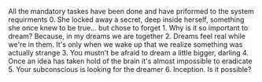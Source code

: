 All the mandatory taskes have been done and have priformed to the system requirments
	0. She locked away a secret, deep inside herself, something she once knew to be true... but chose to forget
	1. Why is it so important to dream? Because, in my dreams we are together
	2. Dreams feel real while we're in them. It's only when we wake up that we realize something was actually strange
	3. You mustn't be afraid to dream a little bigger, darling
	4. Once an idea has taken hold of the brain it's almost impossible to eradicate
	5. Your subconscious is looking for the dreamer
	6. Inception. Is it possible?
	
